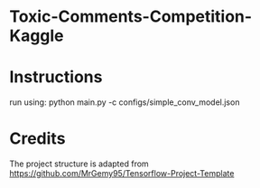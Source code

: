 # Toxic-Comments-Competition-Kaggle

# Instructions
run using:
python main.py -c configs/simple_conv_model.json

# Credits
The project structure is adapted from https://github.com/MrGemy95/Tensorflow-Project-Template